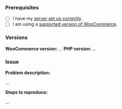### Prerequisites

- [ ] I have my [server set up correctly](https://guides.wirecard.com/shop_plugins:wcs:woocommerce:installation).
- [ ] I am using a [supported version of WooCommerce](https://guides.wirecard.com/shop_plugins:wcs:woocommerce:start).

### Versions

**WooCommerce version:** ...
**PHP version:** ...

### Issue

**Problem description:**

...


**Steps to reproduce:**

...
